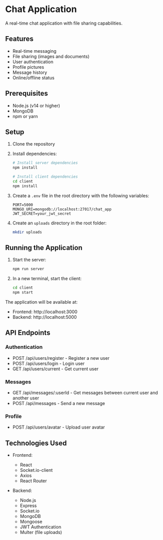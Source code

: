 # Chat Application

A real-time chat application with file sharing capabilities.

## Features

- Real-time messaging
- File sharing (images and documents)
- User authentication
- Profile pictures
- Message history
- Online/offline status

## Prerequisites

- Node.js (v14 or higher)
- MongoDB
- npm or yarn

## Setup

1. Clone the repository
2. Install dependencies:
   ```bash
   # Install server dependencies
   npm install

   # Install client dependencies
   cd client
   npm install
   ```

3. Create a `.env` file in the root directory with the following variables:
   ```
   PORT=5000
   MONGO_URI=mongodb://localhost:27017/chat_app
   JWT_SECRET=your_jwt_secret
   ```

4. Create an `uploads` directory in the root folder:
   ```bash
   mkdir uploads
   ```

## Running the Application

1. Start the server:
   ```bash
   npm run server
   ```

2. In a new terminal, start the client:
   ```bash
   cd client
   npm start
   ```

The application will be available at:
- Frontend: http://localhost:3000
- Backend: http://localhost:5000

## API Endpoints

### Authentication
- POST /api/users/register - Register a new user
- POST /api/users/login - Login user
- GET /api/users/current - Get current user

### Messages
- GET /api/messages/:userId - Get messages between current user and another user
- POST /api/messages - Send a new message

### Profile
- POST /api/users/avatar - Upload user avatar

## Technologies Used

- Frontend:
  - React
  - Socket.io-client
  - Axios
  - React Router

- Backend:
  - Node.js
  - Express
  - Socket.io
  - MongoDB
  - Mongoose
  - JWT Authentication
  - Multer (file uploads) 